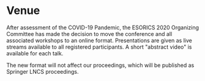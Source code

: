 # Venue

After assessment of the COVID-19 Pandemic, the ESORICS 2020 Organizing Committee has made the decision to move the conference and all associated workshops to an online format. Presentations are given as live streams available to all registered participants. A short "abstract video" is available for each talk.

The new format will not affect our proceedings, which will be published as Springer LNCS proceedings.
